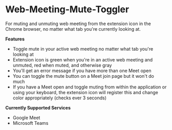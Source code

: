 # Web-Meeting-Mute-Toggler
For muting and unmuting web meeting from the extension icon in the Chrome browser, no matter what tab you're currently looking at.

**Features**
* Toggle mute in your active web meeting no matter what tab you're looking at
* Extension icon is green when you're in an active web meeting and unmuted, red when muted, and otherwise gray
* You'll get an error message if you have more than one Meet open
* You can toggle the mute button on a Meet join page but it won't do much
* If you have a Meet open and toggle muting from within the application or using your keyboard, the extension icon will register this and change color appropriately (checks ever 3 seconds)

**Currently Supported Services**
* Google Meet
* Microsoft Teams
